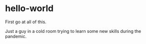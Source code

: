 # hello-world
First go at all of this.

Just a guy in a cold room trying to learn some new skills during the pandemic. 
